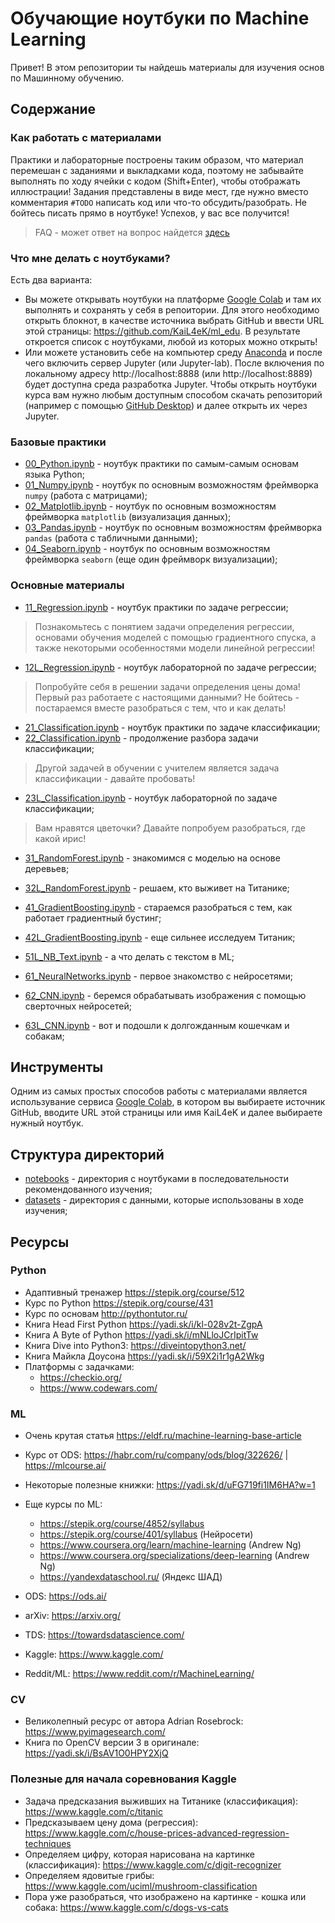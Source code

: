 # Обучающие ноутбуки по Machine Learning

Привет! В этом репозитории ты найдешь материалы для изучения основ по Машинному обучению.

## Содержание

### Как работать с материалами

Практики и лабораторные построены таким образом, что материал перемешан с заданиями и выкладками кода, поэтому не забывайте выполнять по ходу ячейки с кодом (Shift+Enter), чтобы отображать иллюстрации! Задания представлены в виде мест, где нужно вместо комментария `#TODO` написать код или что-то обсудить/разобрать. Не бойтесь писать прямо в ноутбуке! Успехов, у вас все получится!

> FAQ - может ответ на вопрос найдется [здесь](FAQ.md)

### Что мне делать с ноутбуками?

Есть два варианта:
- Вы можете открывать ноутбуки на платформе [Google Colab](https://colab.research.google.com/) и там их выполнять и сохранять у себя в репоитории. Для этого необходимо открыть блокнот, в качестве источника выбрать GitHub и ввести URL этой страницы: https://github.com/KaiL4eK/ml_edu. В результате откроется список с ноутбуками, любой из которых можно открыть!
- Или можете установить себе на компьютер среду [Anaconda](https://www.anaconda.com/) и после чего включить сервер Jupyter (или Jupyter-lab). После включения по локальному адресу http://localhost:8888 (или http://localhost:8889) будет доступна среда разработка Jupyter. Чтобы открыть ноутбуки курса вам нужно любым доступным способом скачать репозиторий (например с помощью [GitHub Desktop](https://desktop.github.com/)) и далее открыть их через Jupyter. 

### Базовые практики

- [00_Python.ipynb](notebooks/00_Python.ipynb) - ноутбук практики по самым-самым основам языка Python;
- [01_Numpy.ipynb](notebooks/01_Numpy.ipynb) - ноутбук по основным возможностям фреймворка `numpy` (работа с матрицами);
- [02_Matplotlib.ipynb](notebooks/02_Matplotlib.ipynb) - ноутбук по основным возможностям фреймворка `matplotlib` (визуализация данных);
- [03_Pandas.ipynb](notebooks/03_Pandas.ipynb) - ноутбук по основным возможностям фреймворка `pandas` (работа с табличными данными);
- [04_Seaborn.ipynb](notebooks/04_Seaborn.ipynb) - ноутбук по основным возможностям фреймворка `seaborn` (еще один фреймворк визуализации);

### Основные материалы

- [11_Regression.ipynb](notebooks/11_Regression.ipynb) - ноутбук практики по задаче регрессии;
> Познакомьтесь с понятием задачи определения регрессии, основами обучения моделей с помощью градиентного спуска, а также некоторыми особенностями модели линейной регрессии!
- [12L_Regression.ipynb](notebooks/12L_Regression.ipynb) - ноутбук лабораторной по задаче регрессии;
> Попробуйте себя в решении задачи определения цены дома! Первый раз работаете с настоящими данными? Не бойтесь - постараемся вместе разобраться с тем, что и как делать!

- [21_Classification.ipynb](notebooks/21_Classification.ipynb) - ноутбук практики по задаче классификации;
- [22_Classification.ipynb](notebooks/22_Classification.ipynb) - продолжение разбора задачи классификации;
> Другой задачей в обучении с учителем является задача классификации - давайте пробовать!
- [23L_Classification.ipynb](notebooks/23L_Classification.ipynb) - ноутбук лабораторной по задаче классификации;
> Вам нравятся цветочки? Давайте попробуем разобраться, где какой ирис!

- [31_RandomForest.ipynb](notebooks/31_RandomForest.ipynb) - знакомимся с моделью на основе деревьев;
- [32L_RandomForest.ipynb](notebooks/32L_RandomForest.ipynb) - решаем, кто выживет на Титанике;

- [41_GradientBoosting.ipynb](notebooks/41_GradientBoosting.ipynb) - стараемся разобраться с тем, как работает градиентный бустинг;
- [42L_GradientBoosting.ipynb](notebooks/42L_GradientBoosting.ipynb) - еще сильнее исследуем Титаник;

- [51L_NB_Text.ipynb](notebooks/51L_NB_Text.ipynb) - а что делать с текстом в ML;

- [61_NeuralNetworks.ipynb](notebooks/61_NeuralNetworks.ipynb) - первое знакомство с нейросетями;
- [62_CNN.ipynb](notebooks/62_CNN.ipynb) - беремся обрабатывать изображения с помощью сверточных нейросетей;
- [63L_CNN.ipynb](notebooks/63L_CNN.ipynb) - вот и подошли к долгожданным кошечкам и собакам;


## Инструменты

Одним из самых простых способов работы с материалами является использувание сервиса [Google Colab](https://colab.research.google.com/), в котором вы выбираете источник GitHub, вводите URL этой страницы или имя KaiL4eK и далее выбираете нужный ноутбук.

## Структура директорий

- [notebooks](notebooks) - директория с ноутбуками в последовательности рекомендованного изучения;
- [datasets](datasets) - директория с данными, которые использованы в ходе изучения;

## Ресурсы

### Python

- Адаптивный тренажер https://stepik.org/course/512 
- Курс по Python https://stepik.org/course/431 
- Курс по основам http://pythontutor.ru/ 
- Книга Head First Python https://yadi.sk/i/kl-028v2t-ZgpA 
- Книга A Byte of Python https://yadi.sk/i/mNLloJCrIpitTw
- Книга Dive into Python3: https://diveintopython3.net/
- Книга Майкла Доусона https://yadi.sk/i/59X2i1r1gA2Wkg 
- Платформы с задачками:
    - https://checkio.org/ 
    - https://www.codewars.com/ 

### ML

- Очень крутая статья https://eldf.ru/machine-learning-base-article 
- Курс от ODS: https://habr.com/ru/company/ods/blog/322626/ | https://mlcourse.ai/
- Некоторые полезные книжки: https://yadi.sk/d/uFG719fi1IM6HA?w=1
- Еще курсы по ML:
    - https://stepik.org/course/4852/syllabus
    - https://stepik.org/course/401/syllabus (Нейросети)
    - https://www.coursera.org/learn/machine-learning  (Andrew Ng)
    - https://www.coursera.org/specializations/deep-learning (Andrew Ng)
    - https://yandexdataschool.ru/ (Яндекс ШАД)

- ODS: https://ods.ai/ 
- arXiv: https://arxiv.org/ 
- TDS: https://towardsdatascience.com/
- Kaggle: https://www.kaggle.com/ 
- Reddit/ML: https://www.reddit.com/r/MachineLearning/ 

### CV

- Великолепный ресурс от автора Adrian Rosebrock: https://www.pyimagesearch.com/
- Книга по OpenCV версии 3 в оригинале: https://yadi.sk/i/BsAV1O0HPY2XjQ

### Полезные для начала соревнования Kaggle

- Задача предсказания выживших на Титанике (классификация): https://www.kaggle.com/c/titanic
- Предсказываем цену дома (регрессия): https://www.kaggle.com/c/house-prices-advanced-regression-techniques
- Определяем цифру, которая нарисована на картинке (классификация): https://www.kaggle.com/c/digit-recognizer
- Определяем ядовитые грибы: https://www.kaggle.com/uciml/mushroom-classification
- Пора уже разобраться, что изображено на картинке - кошка или собака: https://www.kaggle.com/c/dogs-vs-cats
